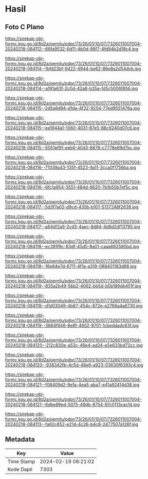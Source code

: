 # Hasil

## Foto C Plano

https://sirekap-obj-formc.kpu.go.id/8d2a/pemilu/pdpr/73/26/01/10/07/7326011007004-20240218-084112--66fa9532-6d11-4b0d-98f7-4fd94b2d18c4.jpg

https://sirekap-obj-formc.kpu.go.id/8d2a/pemilu/pdpr/73/26/01/10/07/7326011007004-20240218-084114--fbfd23bf-9422-4944-be62-86e8a2d54dcb.jpg

https://sirekap-obj-formc.kpu.go.id/8d2a/pemilu/pdpr/73/26/01/10/07/7326011007004-20240218-084114--a191a63f-2c0d-42a8-b35a-fd5c5006f856.jpg

https://sirekap-obj-formc.kpu.go.id/8d2a/pemilu/pdpr/73/26/01/10/07/7326011007004-20240218-084115--2d5a8d94-d1da-4f32-9254-77ed9551476a.jpg

https://sirekap-obj-formc.kpu.go.id/8d2a/pemilu/pdpr/73/26/01/10/07/7326011007004-20240218-084115--ee1944a1-1060-4031-87e5-88c9240d07c6.jpg

https://sirekap-obj-formc.kpu.go.id/8d2a/pemilu/pdpr/73/26/01/10/07/7326011007004-20240218-084115--5051ef91-eeb6-40d3-8878-c7778e69d7bc.jpg

https://sirekap-obj-formc.kpu.go.id/8d2a/pemilu/pdpr/73/26/01/10/07/7326011007004-20240218-084116--71039a43-135f-4523-9a11-3cca0f1756ba.jpg

https://sirekap-obj-formc.kpu.go.id/8d2a/pemilu/pdpr/73/26/01/10/07/7326011007004-20240218-084116--6fc1a954-3551-484d-9620-7b1b50b7ef5c.jpg

https://sirekap-obj-formc.kpu.go.id/8d2a/pemilu/pdpr/73/26/01/10/07/7326011007004-20240218-084117--5d3f7a02-d9cd-430b-b101-5137248f2638.jpg

https://sirekap-obj-formc.kpu.go.id/8d2a/pemilu/pdpr/73/26/01/10/07/7326011007004-20240218-084117--a64df2a9-2cd3-4aec-8d84-4d8d2df13795.jpg

https://sirekap-obj-formc.kpu.go.id/8d2a/pemilu/pdpr/73/26/01/10/07/7326011007004-20240218-084118--ec381f9c-83df-45d5-8a01-caaa682580bd.jpg

https://sirekap-obj-formc.kpu.go.id/8d2a/pemilu/pdpr/73/26/01/10/07/7326011007004-20240218-084118--16e64e7d-6711-4f1a-a319-088401183d88.jpg

https://sirekap-obj-formc.kpu.go.id/8d2a/pemilu/pdpr/73/26/01/10/07/7326011007004-20240218-084119--835a2b49-5bb2-4062-bb5d-b5b189db451f.jpg

https://sirekap-obj-formc.kpu.go.id/8d2a/pemilu/pdpr/73/26/01/10/07/7326011007004-20240218-084119--d1d03049-4b67-454c-872e-e2766a4a6730.jpg

https://sirekap-obj-formc.kpu.go.id/8d2a/pemilu/pdpr/73/26/01/10/07/7326011007004-20240218-084119--3884f948-8e8f-4602-8701-1cbeddadc63f.jpg

https://sirekap-obj-formc.kpu.go.id/8d2a/pemilu/pdpr/73/26/01/10/07/7326011007004-20240218-084120--212c830e-a53c-46e4-ad24-e5e633bd72cc.jpg

https://sirekap-obj-formc.kpu.go.id/8d2a/pemilu/pdpr/73/26/01/10/07/7326011007004-20240218-084120--938342fb-4c5d-48e6-a923-03630f6393c4.jpg

https://sirekap-obj-formc.kpu.go.id/8d2a/pemilu/pdpr/73/26/01/10/07/7326011007004-20240218-084121--f08409d2-9e1a-4ea5-aba7-e41a92414d38.jpg

https://sirekap-obj-formc.kpu.go.id/8d2a/pemilu/pdpr/73/26/01/10/07/7326011007004-20240218-084121--6dbe89ed-5075-49db-8754-97c0113cac1d.jpg

https://sirekap-obj-formc.kpu.go.id/8d2a/pemilu/pdpr/73/26/01/10/07/7326011007004-20240218-084113--fa62c652-e21d-4c26-b4c8-2477507a126f.jpg


## Metadata

| Key        | Value               |
| ---------- | ------------------- |
| Time Stamp | 2024-02-19 06:21:02 |
| Kode Dapil | 7303                |



